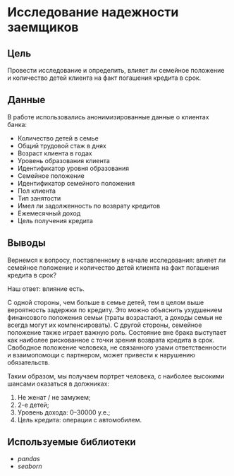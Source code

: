 # Исследование надежности заемщиков

## Цель
Провести исследование и определить, влияет ли семейное положение и количество детей клиента на факт погашения кредита в срок.

## Данные
В работе использовались анонимизированные данные о клиентах банка:

- Количество детей в семье
- Общий трудовой стаж в днях
- Возраст клиента в годах
- Уровень образования клиента
- Идентификатор уровня образования
- Семейное положение
- Идентификатор семейного положения
- Пол клиента
- Тип занятости
- Имел ли задолженность по возврату кредитов
- Ежемесячный доход
- Цель получения кредита

## Выводы
Вернемся к вопросу, поставленному в начале исследования: влияет ли семейное положение и количество детей клиента на факт погашения кредита в срок? 

Наш ответ: влияние есть. 

С одной стороны, чем больше в семье детей, тем в целом выше вероятность задержки по кредиту. Это можно объяснить ухудшением финансового положения семьи (траты возрастают, а доходы семьи не всегда могут их компенсировать). С другой стороны, семейное положение также играет важную роль. Состояние вне брака выступает как наиболее рискованное с точки зрения возврата кредита в срок. Свободное положение человека, не связанного узами ответственности и взаимопомощи с партнером, может привести к нарушению обязательств.

Таким образом, мы получаем портрет человека, с наиболее высокими шансами оказаться в должниках:

1. Не женат / не замужем;
2. 2-е детей;
3. Уровень дохода: 0–30000 у.е.;
4. Цель кредита: операции с автомобилем.

## Используемые библиотеки

- *pandas*
- *seaborn*
